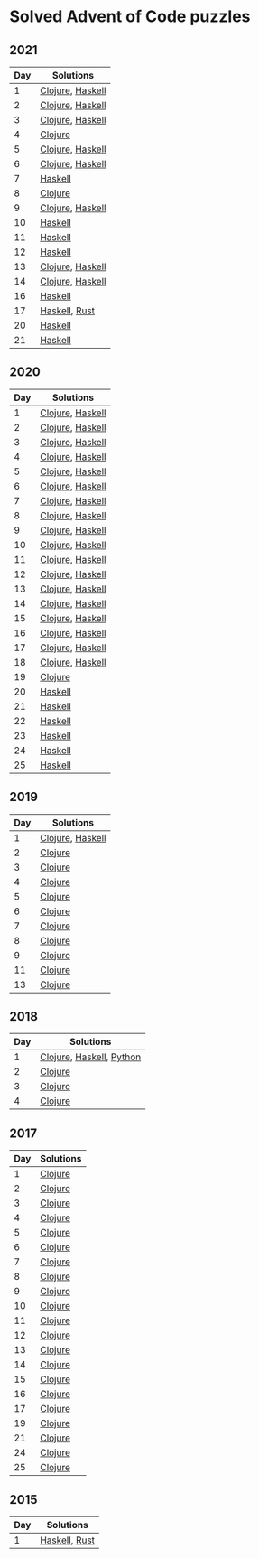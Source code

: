 # Solved Advent of Code puzzles

## 2021

| Day | Solutions |
| --- | --------- |
| 1 | [Clojure](../src/advent/2021/day1.clj), [Haskell](../src/haskell/2021/Day1.hs) |
| 2 | [Clojure](../src/advent/2021/day2.clj), [Haskell](../src/haskell/2021/Day2.hs) |
| 3 | [Clojure](../src/advent/2021/day3.clj), [Haskell](../src/haskell/2021/Day3.hs) |
| 4 | [Clojure](../src/advent/2021/day4.clj) |
| 5 | [Clojure](../src/advent/2021/day5.clj), [Haskell](../src/haskell/2021/Day5.hs) |
| 6 | [Clojure](../src/advent/2021/day6.clj), [Haskell](../src/haskell/2021/Day6.hs) |
| 7 | [Haskell](../src/haskell/2021/Day7.hs) |
| 8 | [Clojure](../src/advent/2021/day8.clj) |
| 9 | [Clojure](../src/advent/2021/day9.clj), [Haskell](../src/haskell/2021/Day9.hs) |
| 10 | [Haskell](../src/haskell/2021/Day10.hs) |
| 11 | [Haskell](../src/haskell/2021/Day11.hs) |
| 12 | [Haskell](../src/haskell/2021/Day12.hs) |
| 13 | [Clojure](../src/advent/2021/day13.clj), [Haskell](../src/haskell/2021/Day13.hs) |
| 14 | [Clojure](../src/advent/2021/day14.clj), [Haskell](../src/haskell/2021/Day14.hs) |
| 16 | [Haskell](../src/haskell/2021/Day16.hs) |
| 17 | [Haskell](../src/haskell/2021/Day17.hs), [Rust](../src/rust/year2021/day17.rs) |
| 20 | [Haskell](../src/haskell/2021/Day20.hs) |
| 21 | [Haskell](../src/haskell/2021/Day21.hs) |

## 2020

| Day | Solutions |
| --- | --------- |
| 1 | [Clojure](../src/advent/2020/day1.clj), [Haskell](../src/haskell/2020/Day1.hs) |
| 2 | [Clojure](../src/advent/2020/day2.clj), [Haskell](../src/haskell/2020/Day2.hs) |
| 3 | [Clojure](../src/advent/2020/day3.clj), [Haskell](../src/haskell/2020/Day3.hs) |
| 4 | [Clojure](../src/advent/2020/day4.clj), [Haskell](../src/haskell/2020/Day4.hs) |
| 5 | [Clojure](../src/advent/2020/day5.clj), [Haskell](../src/haskell/2020/Day5.hs) |
| 6 | [Clojure](../src/advent/2020/day6.clj), [Haskell](../src/haskell/2020/Day6.hs) |
| 7 | [Clojure](../src/advent/2020/day7.clj), [Haskell](../src/haskell/2020/Day7.hs) |
| 8 | [Clojure](../src/advent/2020/day8.clj), [Haskell](../src/haskell/2020/Day8.hs) |
| 9 | [Clojure](../src/advent/2020/day9.clj), [Haskell](../src/haskell/2020/Day9.hs) |
| 10 | [Clojure](../src/advent/2020/day10.clj), [Haskell](../src/haskell/2020/Day10.hs) |
| 11 | [Clojure](../src/advent/2020/day11.clj), [Haskell](../src/haskell/2020/Day11.hs) |
| 12 | [Clojure](../src/advent/2020/day12.clj), [Haskell](../src/haskell/2020/Day12.hs) |
| 13 | [Clojure](../src/advent/2020/day13.clj), [Haskell](../src/haskell/2020/Day13.hs) |
| 14 | [Clojure](../src/advent/2020/day14.clj), [Haskell](../src/haskell/2020/Day14.hs) |
| 15 | [Clojure](../src/advent/2020/day15.clj), [Haskell](../src/haskell/2020/Day15.hs) |
| 16 | [Clojure](../src/advent/2020/day16.clj), [Haskell](../src/haskell/2020/Day16.hs) |
| 17 | [Clojure](../src/advent/2020/day17.clj), [Haskell](../src/haskell/2020/Day17.hs) |
| 18 | [Clojure](../src/advent/2020/day18.clj), [Haskell](../src/haskell/2020/Day18.hs) |
| 19 | [Clojure](../src/advent/2020/day19.clj) |
| 20 | [Haskell](../src/haskell/2020/Day20.hs) |
| 21 | [Haskell](../src/haskell/2020/Day21.hs) |
| 22 | [Haskell](../src/haskell/2020/Day22.hs) |
| 23 | [Haskell](../src/haskell/2020/Day23.hs) |
| 24 | [Haskell](../src/haskell/2020/Day24.hs) |
| 25 | [Haskell](../src/haskell/2020/Day25.hs) |

## 2019

| Day | Solutions |
| --- | --------- |
| 1 | [Clojure](../src/advent/2019/day1.clj), [Haskell](../src/haskell/2019/Day1.hs) |
| 2 | [Clojure](../src/advent/2019/day2.clj) |
| 3 | [Clojure](../src/advent/2019/day3.clj) |
| 4 | [Clojure](../src/advent/2019/day4.clj) |
| 5 | [Clojure](../src/advent/2019/day5.clj) |
| 6 | [Clojure](../src/advent/2019/day6.clj) |
| 7 | [Clojure](../src/advent/2019/day7.clj) |
| 8 | [Clojure](../src/advent/2019/day8.clj) |
| 9 | [Clojure](../src/advent/2019/day9.clj) |
| 11 | [Clojure](../src/advent/2019/day11.clj) |
| 13 | [Clojure](../src/advent/2019/day13.clj) |

## 2018

| Day | Solutions |
| --- | --------- |
| 1 | [Clojure](../src/advent/2018/day1.clj), [Haskell](../src/haskell/2018/Day1.hs), [Python](../src/python/2018/day1.py) |
| 2 | [Clojure](../src/advent/2018/day2.clj) |
| 3 | [Clojure](../src/advent/2018/day3.clj) |
| 4 | [Clojure](../src/advent/2018/day4.clj) |

## 2017

| Day | Solutions |
| --- | --------- |
| 1 | [Clojure](../src/advent/2017/day1.clj) |
| 2 | [Clojure](../src/advent/2017/day2.clj) |
| 3 | [Clojure](../src/advent/2017/day3.clj) |
| 4 | [Clojure](../src/advent/2017/day4.clj) |
| 5 | [Clojure](../src/advent/2017/day5.clj) |
| 6 | [Clojure](../src/advent/2017/day6.clj) |
| 7 | [Clojure](../src/advent/2017/day7.clj) |
| 8 | [Clojure](../src/advent/2017/day8.clj) |
| 9 | [Clojure](../src/advent/2017/day9.clj) |
| 10 | [Clojure](../src/advent/2017/day10.clj) |
| 11 | [Clojure](../src/advent/2017/day11.clj) |
| 12 | [Clojure](../src/advent/2017/day12.clj) |
| 13 | [Clojure](../src/advent/2017/day13.clj) |
| 14 | [Clojure](../src/advent/2017/day14.clj) |
| 15 | [Clojure](../src/advent/2017/day15.clj) |
| 16 | [Clojure](../src/advent/2017/day16.clj) |
| 17 | [Clojure](../src/advent/2017/day17.clj) |
| 19 | [Clojure](../src/advent/2017/day19.clj) |
| 21 | [Clojure](../src/advent/2017/day21.clj) |
| 24 | [Clojure](../src/advent/2017/day24.clj) |
| 25 | [Clojure](../src/advent/2017/day25.clj) |

## 2015

| Day | Solutions |
| --- | --------- |
| 1 | [Haskell](../src/haskell/2015/Day1.hs), [Rust](../src/rust/year2015/day1.rs) |
